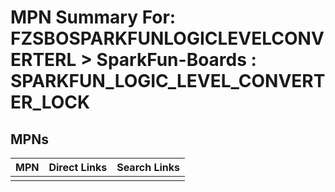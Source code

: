 



# MPN Summary For: FZSBOSPARKFUNLOGICLEVELCONVERTERL > SparkFun-Boards : SPARKFUN_LOGIC_LEVEL_CONVERTER_LOCK

## MPNs
  

|MPN|Direct Links|Search Links|
| :--- | :--- | :--- |
||||
